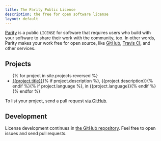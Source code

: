 ```yaml
---
title: The Parity Public License
description: the free for open software license
layout: default
---
```


[Parity](versions/7.0.0.html) is a public `LICENSE` for software that requires users who build with your software to share their work with the community, too.  In other words, Parity makes your work free for open source, like [GitHub](https://github.com), [Travis CI](https://travis-ci.com), and other services.

<h2 id=projects>Projects</h2>

<ul class="projects">
{% for project in site.projects reversed %}
<li>
    <a href="{{project.url}}">{{project.title}}</a>{% if project.description %}, {{project.description}}{% endif %}{% if project.language %}, in {{project.language}}{% endif %}
  </li>
  {% endfor %}
</ul>

<p>To list your project, send a pull request <a href="https://github.com/licensezero/paritylicense.com">via GitHub</a>.</p>

<h2 id=development>Development</h2>

License development continues in [the GitHub repository](https://github.com/licensezero/parity-public-license).  Feel free to open issues and send pull requests.
